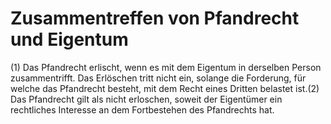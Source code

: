 # Zusammentreffen von Pfandrecht und Eigentum

(1) Das Pfandrecht erlischt, wenn es mit dem Eigentum in derselben Person zusammentrifft. Das Erlöschen tritt nicht ein, solange die Forderung, für welche das Pfandrecht besteht, mit dem Recht eines Dritten belastet ist.(2) Das Pfandrecht gilt als nicht erloschen, soweit der Eigentümer ein rechtliches Interesse an dem Fortbestehen des Pfandrechts hat. 

